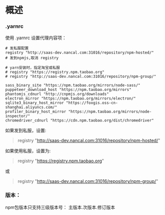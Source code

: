 # 概述

### .yarnrc 
使用 .yarnrc 设置代理内容项：
```
# 发私服配置
registry "http://saas-dev.nancal.com:31016/repository/npm-hosted/"
# 发到npmjs,取消 registry

# yarn安装时，指定淘宝或私服
# registry "https://registry.npm.taobao.org"
# registry "http://saas-dev.nancal.com:31016/repository/npm-group/"

sass_binary_site "https://npm.taobao.org/mirrors/node-sass/"
puppeteer_download_host "https://npm.taobao.org/mirrors"
phantomjs_cdnurl "http://cnpmjs.org/downloads"
electron_mirror "https://npm.taobao.org/mirrors/electron/"
sqlite3_binary_host_mirror "https://foxgis.oss-cn-shanghai.aliyuncs.com/"
profiler_binary_host_mirror "https://npm.taobao.org/mirrors/node-inspector/"
chromedriver_cdnurl "https://cdn.npm.taobao.org/dist/chromedriver"
```

如果发到私服，设置:
> registry "http://saas-dev.nancal.com:31016/repository/npm-hosted/"

如果使用私服，设置为:
> registry "https://registry.npm.taobao.org"

或
> registry "http://saas-dev.nancal.com:31016/repository/npm-group/"
### 版本：
npm包版本只支持三级版本号： 主版本.次版本.修订版本



